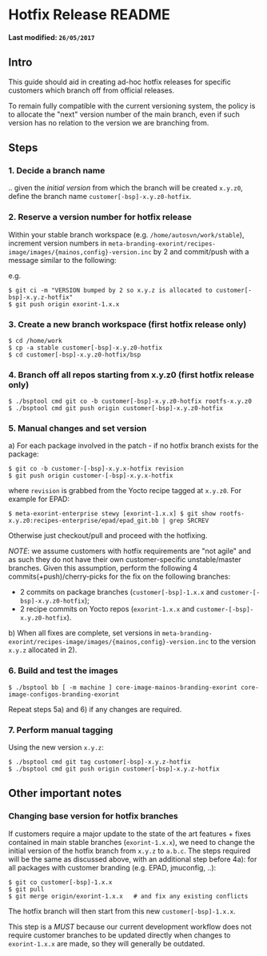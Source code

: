 Hotfix Release README
=====================

#### Last modified:  `26/05/2017`

## Intro

This guide should aid in creating ad-hoc hotfix releases for specific customers
which branch off from official releases.

To remain fully compatible with the current versioning system, the policy is to
allocate the "next" version number of the main branch, even if such version
has no relation to the version we are branching from.

## Steps

### 1. Decide a branch name

.. given the *initial version* from which the branch will be created `x.y.z0`,
define the branch name `customer[-bsp]-x.y.z0-hotfix`.

### 2. Reserve a version number for hotfix release

Within your stable branch workspace (e.g. `/home/autosvn/work/stable`), increment version numbers
in `meta-branding-exorint/recipes-image/images/{mainos,config}-version.inc` by 2
and commit/push with a message similar to the following:

e.g. 

    $ git ci -m "VERSION bumped by 2 so x.y.z is allocated to customer[-bsp]-x.y.z-hotfix"
    $ git push origin exorint-1.x.x

### 3. Create a new branch workspace (first hotfix release only)

    $ cd /home/work
    $ cp -a stable customer[-bsp]-x.y.z0-hotfix
    $ cd customer[-bsp]-x.y.z0-hotfix/bsp

### 4. Branch off all repos starting from x.y.z0 (first hotfix release only)

    $ ./bsptool cmd git co -b customer[-bsp]-x.y.z0-hotfix rootfs-x.y.z0
    $ ./bsptool cmd git push origin customer[-bsp]-x.y.z0-hotfix

### 5. Manual changes and set version

a) For each package involved in the patch - if no hotfix branch exists for the package:

    $ git co -b customer-[-bsp]-x.y.x-hotfix revision
    $ git push origin customer-[-bsp]-x.y.x-hotfix

where `revision` is grabbed from the Yocto recipe tagged at `x.y.z0`. For example for EPAD:

    $ meta-exorint-enterprise stewy [exorint-1.x.x] $ git show rootfs-x.y.z0:recipes-enterprise/epad/epad_git.bb | grep SRCREV

Otherwise just checkout/pull and proceed with the hotfixing.

*NOTE*: we assume customers with hotfix requirements are "not agile" and as
such they do not have their own customer-specific unstable/master branches.
Given this assumption, perform the following 4 commits(+push)/cherry-picks for the fix on the following branches:
- 2 commits on package branches (`customer[-bsp]-1.x.x` and `customer-[-bsp]-x.y.z0-hotfix`);
- 2 recipe commits on Yocto repos (`exorint-1.x.x` and `customer-[-bsp]-x.y.z0-hotfix`).

b) When all fixes are complete, set versions in
`meta-branding-exorint/recipes-image/images/{mainos,config}-version.inc` to the
version `x.y.z` allocated in 2).

### 6. Build and test the images

    $ ./bsptool bb [ -m machine ] core-image-mainos-branding-exorint core-image-configos-branding-exorint

Repeat steps 5a) and 6) if any changes are required.

### 7. Perform manual tagging

Using the new version `x.y.z`:

    $ ./bsptool cmd git tag customer[-bsp]-x.y.z-hotfix
    $ ./bsptool cmd git push origin customer[-bsp]-x.y.z-hotfix

## Other important notes

### Changing base version for hotfix branches

If customers require a major update to the state of the art features + fixes
contained in main stable branches (`exorint-1.x.x`), we need to change the
initial version of the hotfix branch from `x.y.z` to `a.b.c`. The steps
required will be the same as discussed above, with an additional step before 4a):
for all packages with customer branding (e.g. EPAD, jmuconfig, ..):

    $ git co customer[-bsp]-1.x.x
    $ git pull
    $ git merge origin/exorint-1.x.x   # and fix any existing conflicts

The hotfix branch will then start from this new `customer[-bsp]-1.x.x`. 

This step is a *MUST* because our current development workflow does not require
customer branches to be updated directly when changes to `exorint-1.x.x` are
made, so they will generally be outdated.

